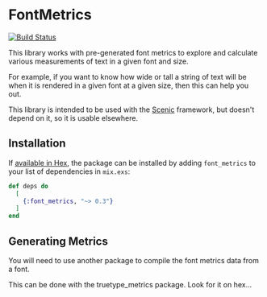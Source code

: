 # FontMetrics

[![Build Status](https://travis-ci.org/boydm/scenic.svg?branch=master)](https://travis-ci.org/boydm/scenic)

This library works with pre-generated font metrics to explore and calculate various
measurements of text in a given font and size.

For example, if you want to know how wide or tall a string of text will be when
it is rendered in a given font at a given size, then this can help you out.

This library is intended to be used with the [Scenic](https://hex.pm/packages/scenic)
framework, but doesn't depend on it, so it is usable elsewhere.

## Installation

If [available in Hex](https://hex.pm/docs/publish), the package can be installed
by adding `font_metrics` to your list of dependencies in `mix.exs`:

```elixir
def deps do
  [
    {:font_metrics, "~> 0.3"}
  ]
end
```

## Generating Metrics

You will need to use another package to compile the font metrics data from a font.

This can be done with the truetype_metrics package. Look for it on hex...